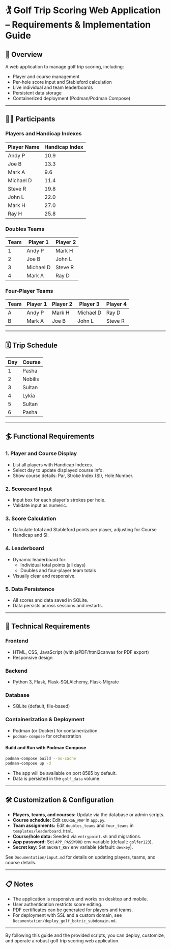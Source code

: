 # 🏌️ Golf Trip Scoring Web Application – Requirements & Implementation Guide

## 📌 Overview

A web application to manage golf trip scoring, including:

- Player and course management
- Per-hole score input and Stableford calculation
- Live individual and team leaderboards
- Persistent data storage
- Containerized deployment (Podman/Podman Compose)

---

## 🧑‍💼 Participants

### Players and Handicap Indexes

| Player Name | Handicap Index |
|-------------|---------------|
| Andy P      | 10.9          |
| Joe B       | 13.3          |
| Mark A      | 9.6           |
| Michael D   | 11.4          |
| Steve R     | 19.8          |
| John L      | 22.0          |
| Mark H      | 27.0          |
| Ray H       | 25.8          |

### Doubles Teams

| Team | Player 1  | Player 2 |
|------|-----------|----------|
| 1    | Andy P    | Mark H   |
| 2    | Joe B     | John L   |
| 3    | Michael D | Steve R  |
| 4    | Mark A    | Ray D    |

### Four-Player Teams

| Team | Player 1  | Player 2 | Player 3  | Player 4 |
|------|-----------|----------|-----------|----------|
| A    | Andy P    | Mark H   | Michael D | Ray D    |
| B    | Mark A    | Joe B    | John L    | Steve R  |

---

## 🗓️ Trip Schedule

| Day | Course  |
|-----|---------|
| 1   | Pasha   |
| 2   | Nobilis |
| 3   | Sultan  |
| 4   | Lykia   |
| 5   | Sultan  |
| 6   | Pasha   |

---

## 🏄 Functional Requirements

### 1. Player and Course Display

- List all players with Handicap Indexes.
- Select day to update displayed course info.
- Show course details: Par, Stroke Index (SI), Hole Number.

### 2. Scorecard Input

- Input box for each player's strokes per hole.
- Validate input as numeric.

### 3. Score Calculation

- Calculate total and Stableford points per player, adjusting for Course Handicap and SI.

### 4. Leaderboard

- Dynamic leaderboard for:
  - Individual total points (all days)
  - Doubles and four-player team totals
- Visually clear and responsive.

### 5. Data Persistence

- All scores and data saved in SQLite.
- Data persists across sessions and restarts.

---

## 💠 Technical Requirements

### Frontend

- HTML, CSS, JavaScript (with jsPDF/html2canvas for PDF export)
- Responsive design

### Backend

- Python 3, Flask, Flask-SQLAlchemy, Flask-Migrate

### Database

- SQLite (default, file-based)

### Containerization & Deployment

- Podman (or Docker) for containerization
- `podman-compose` for orchestration

#### **Build and Run with Podman Compose**

```sh
podman-compose build --no-cache
podman-compose up -d
```

- The app will be available on port 8585 by default.
- Data is persisted in the `golf_data` volume.

---

## 🛠️ Customization & Configuration

- **Players, teams, and courses:** Update via the database or admin scripts.
- **Course schedule:** Edit `COURSE_MAP` in `app.py`.
- **Team assignments:** Edit `doubles_teams` and `four_teams` in `templates/leaderboard.html`.
- **Course/hole data:** Seeded via `entrypoint.sh` and migrations.
- **App password:** Set `APP_PASSWORD` env variable (default: `golfer123`).
- **Secret key:** Set `SECRET_KEY` env variable (default: `devkey`).

See `Documentation/input.md` for details on updating players, teams, and course details.

---

## 📋 Notes

- The application is responsive and works on desktop and mobile.
- User authentication restricts score editing.
- PDF certificates can be generated for players and teams.
- For deployment with SSL and a custom domain, see `Documentation/deploy_golf_botric_subdomain.md`.

---

By following this guide and the provided scripts, you can deploy, customize, and operate a robust golf trip scoring web application.
